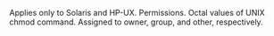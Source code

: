 Applies only to Solaris and HP-UX. Permissions. Octal values of UNIX chmod command. Assigned to owner, group, and other, respectively.
